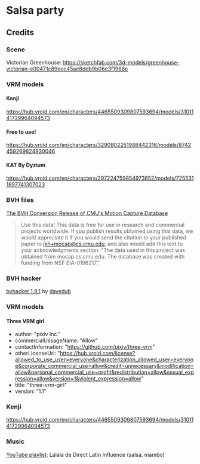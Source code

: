 # Salsa party

## Credits

### Scene
Victorian Greenhouse: https://sketchfab.com/3d-models/greenhouse-victorian-e00471c89eec45ae8ddb9b06e3f1966e

### VRM models

#### Kenji
https://hub.vroid.com/en/characters/4465509309807593694/models/3101141729964094573

#### Free to use!
https://hub.vroid.com/en/characters/3290802251988442316/models/8742459269624930046

#### KAT By Dyzium
https://hub.vroid.com/en/characters/297224759854973652/models/7255311897741307023

### BVH files

[The BVH Conversion Release of CMU's Motion Capture Database](https://www.outworldz.com/Secondlife/Posts/CMU/)

>   Use this data!  This data is free for use in research and commercial
projects worldwide.  If you publish results obtained using this data,
we would appreciate it if you would send the citation to your
published paper to jkh+mocap@cs.cmu.edu, and also would add this text
to your acknowledgments section: "The data used in this project was
obtained from mocap.cs.cmu.edu.  The database was created with funding
from NSF EIA-0196217."
 
### BVH hacker

[bvhacker 1.9.1](https://www.bvhacker.com/) by [davedub](http://davedub.co.uk/davedub/wordpress/)


### VRM models

#### Three VRM girl
* author: "pixiv Inc."
* commercialUssageName: "Allow"
* contactInformation: "https://github.com/pixiv/three-vrm"
* otherLicenseUrl: "https://hub.vroid.com/license?allowed_to_use_user=everyone&characterization_allowed_user=everyone&corporate_commercial_use=allow&credit=unnecessary&modification=allow&personal_commercial_use=profit&redistribution=allow&sexual_expression=allow&version=1&violent_expression=allow"
* title: "three-vrm-girl"
* version: "1.1"

### Kenji
https://hub.vroid.com/en/characters/4465509309807593694/models/3101141729964094573

### Music

[YouTube playlist](https://youtu.be/nT4v7W7Fvdw): Lalala de Direct Latin Influence (salsa, mambo)

